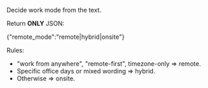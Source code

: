 Decide work mode from the text.

Return **ONLY** JSON:

{"remote_mode":"remote|hybrid|onsite"}

Rules:
- "work from anywhere", "remote-first", timezone-only ⇒ remote.
- Specific office days or mixed wording ⇒ hybrid.
- Otherwise ⇒ onsite.
